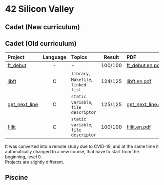 # 42 Silicon Valley

## Cadet (New curriculum)

## Cadet (Old curriculum)

|Project|Language|Topics|Result|PDF|Status|
|:--|:--:|:--|:--:|:--|:--:|
|[ft_debut]|-|-|100/100|[ft_debut.en.pdf]|finish|
|[libft]|C|`library`, `Makefile`, `linked list`|124/125|[libft.en.pdf]|finish|
|[get_next_line]|C|`static variable`, `file descriptor`|125/125|[get_next_line.en.pdf]|finish|
|[fillit]|C|`static variable`, `file descriptor`|100/100|[fillit.en.pdf]|finish|

[ft_debut]: https://github.com/lisy0123/42/tree/master/Cadet_old/ft_debut
[libft]: https://github.com/lisy0123/42/tree/master/Cadet_old/libft
[get_next_line]: https://github.com/lisy0123/42/tree/master/Cadet_old/get_next_line
[fillit]: https://github.com/lisy0123/42/tree/master/Cadet_old/fillit

[ft_debut.en.pdf]: https://github.com/lisy0123/42/blob/master/Cadet_old/PDF/ft_debut.en.pdf
[libft.en.pdf]: https://github.com/lisy0123/42/blob/master/Cadet_old/PDF/libft.en.pdf
[get_next_line.en.pdf]: https://github.com/lisy0123/42/blob/master/Cadet_old/PDF/get_next_line.en.pdf
[fillit.en.pdf]: https://github.com/lisy0123/42/blob/master/Cadet_old/PDF/fillit.en.pdf

It was converted into a remote study due to CVID-19, and at the same time it automatically changed to a new course, that have to start from the beginning, level 0.   
Projects are slightly different.   

## Piscine

<!--stackedit_data:
eyJoaXN0b3J5IjpbLTQ1NTQxMzA2N119
-->
